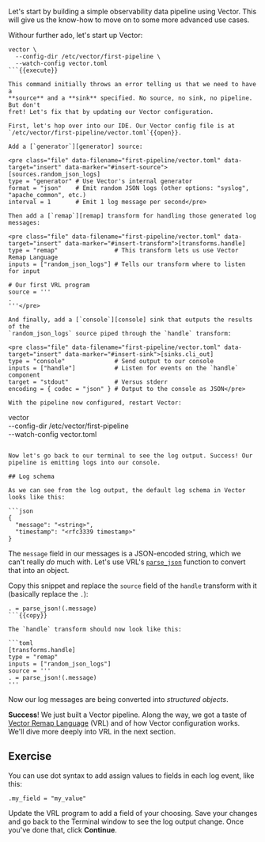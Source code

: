 Let's start by building a simple observability data pipeline using Vector. This
will give us the know-how to move on to some more advanced use cases.

Withour further ado, let's start up Vector:

```
vector \
  --config-dir /etc/vector/first-pipeline \
  --watch-config vector.toml
```{{execute}}

This command initially throws an error telling us that we need to have a
**source** and a **sink** specified. No source, no sink, no pipeline. But don't
fret! Let's fix that by updating our Vector configuration.

First, let's hop over into our IDE. Our Vector config file is at
`/etc/vector/first-pipeline/vector.toml`{{open}}.

Add a [`generator`][generator] source:

<pre class="file" data-filename="first-pipeline/vector.toml" data-target="insert" data-marker="#insert-source">[sources.random_json_logs]
type = "generator" # Use Vector's internal generator
format = "json"    # Emit random JSON logs (other options: "syslog", "apache_common", etc.)
interval = 1       # Emit 1 log message per second</pre>

Then add a [`remap`][remap] transform for handling those generated log messages:

<pre class="file" data-filename="first-pipeline/vector.toml" data-target="insert" data-marker="#insert-transform">[transforms.handle]
type = "remap"                # This transform lets us use Vector Remap Language
inputs = ["random_json_logs"] # Tells our transform where to listen for input

# Our first VRL program
source = '''
.
'''</pre>

And finally, add a [`console`][console] sink that outputs the results of the
`random_json_logs` source piped through the `handle` transform:

<pre class="file" data-filename="first-pipeline/vector.toml" data-target="insert" data-marker="#insert-sink">[sinks.cli_out]
type = "console"              # Send output to our console
inputs = ["handle"]           # Listen for events on the `handle` component
target = "stdout"             # Versus stderr
encoding = { codec = "json" } # Output to the console as JSON</pre>

With the pipeline now configured, restart Vector:

```
vector \
  --config-dir /etc/vector/first-pipeline \
  --watch-config vector.toml
```{{execute}}

Now let's go back to our terminal to see the log output. Success! Our pipeline is emitting logs into our console.

## Log schema

As we can see from the log output, the default log schema in Vector looks like this:

```json
{
  "message": "<string>",
  "timestamp": "<rfc3339 timestamp>"
}
```

The `message` field in our messages is a JSON-encoded string, which we can't really *do* much with.
Let's use VRL's [`parse_json`][parse_json] function to convert that into an object.

Copy this snippet and replace the `source` field of the `handle` transform with it (basically replace the `.`):

```
. = parse_json!(.message)
```{{copy}}

The `handle` transform should now look like this:

```toml
[transforms.handle]
type = "remap"
inputs = ["random_json_logs"]
source = '''
. = parse_json!(.message)
'''
```

Now our log messages are being converted into *structured objects*.

**Success**! We just built a Vector pipeline. Along the way, we got a taste of [Vector Remap
Language][vrl] (VRL) and of how Vector configuration works. We'll dive more deeply into VRL in the
next section.

## Exercise

You can use dot syntax to add assign values to fields in each log event, like this:

```
.my_field = "my_value"
```

Update the VRL program to add a field of your choosing. Save your changes and go back to the Terminal window to see the
log output change. Once you've done that, click **Continue**.

[console]: https://vector.dev/docs/reference/configuration/sinks/console
[generator]: https://vector.dev/docs/reference/configuration/sources/generator
[parse_json]: https://vrl.dev/functions/#parse_json
[remap]: https://vector.dev/docs/reference/configuration/transforms/remap
[sinks]: https://vector.dev/docs/reference/configuration/sinks
[sources]: https://vector.dev/docs/reference/configuration/sources
[transforms]: https://vector.dev/docs/reference/configuration/transforms
[vrl]: https://vrl.dev